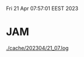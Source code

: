 Fri 21 Apr 07:57:01 EEST 2023
# JAM
<a href='./cache/202304/21_07.log'>./cache/202304/21_07.log</a>
